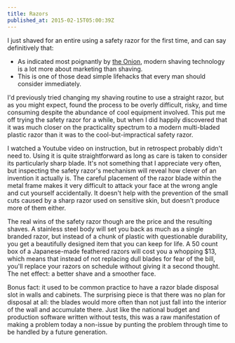 ```yaml
---
title: Razors
published_at: 2015-02-15T05:00:39Z
---
```


I just shaved for an entire using a safety razor for the first time, and can say definitively that:

* As indicated most poignantly by [the Onion](http://www.theonion.com/articles/fuck-everything-were-doing-five-blades,11056/), modern shaving technology is a lot more about marketing than shaving.
* This is one of those dead simple lifehacks that every man should consider immediately.

I'd previously tried changing my shaving routine to use a straight razor, but as you might expect, found the process to be overly difficult, risky, and time consuming despite the abundance of cool equipment involved. This put me off trying the safety razor for a while, but when I did happily discovered that it was much closer on the practicality spectrum to a modern multi-bladed plastic razor than it was to the cool-but-impractical safety razor.

I watched a Youtube video on instruction, but in retrospect probably didn't need to. Using it is quite straightforward as long as care is taken to consider its particularly sharp blade. It's not something that I appreciate very often, but inspecting the safety razor's mechanism will reveal how clever of an invention it actually is. The careful placement of the razor blade within the metal frame makes it very difficult to attack your face at the wrong angle and cut yourself accidentally. It doesn't help with the prevention of the small cuts caused by a sharp razor used on sensitive skin, but doesn't produce more of them either.

The real wins of the safety razor though are the price and the resulting shaves. A stainless steel body will set you back as much as a single branded razor, but instead of a chunk of plastic with questionable durability, you get a beautifully designed item that you can keep for life. A 50 count box of a Japanese-made feathered razors will cost you a whopping $13, which means that instead of not replacing dull blades for fear of the bill, you'll replace your razors on schedule without giving it a second thought. The net effect: a better shave and a smoother face.

Bonus fact: it used to be common practice to have a razor blade disposal slot in walls and cabinets. The surprising piece is that there was no plan for disposal at all: the blades would more often than not just fall into the interior of the wall and accumulate there. Just like the national budget and production software written without tests, this was a raw manifestation of making a problem today a non-issue by punting the problem through time to be handled by a future generation.
